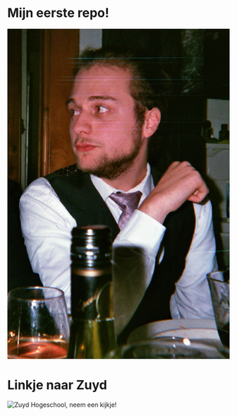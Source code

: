 # Mijn eerste repo!
![Dit ben ik](img/MarijnMestrinerImg.png)
# Linkje naar Zuyd
![Zuyd Hogeschool](https://www.zuyd.nl/), neem een kijkje!
